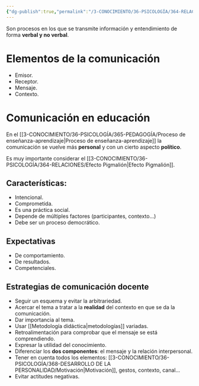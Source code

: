 ```yaml
---
{"dg-publish":true,"permalink":"/3-CONOCIMIENTO/36-PSICOLOGÍA/364-RELACIONES/Procesos comunicativos/"}
---
```


Son procesos en los que se transmite información y entendimiento de forma **verbal y no verbal**.

# Elementos de  la comunicación
- Emisor.
- Receptor.
- Mensaje.
- Contexto.
# Comunicación en educación
En el [[3-CONOCIMIENTO/36-PSICOLOGÍA/365-PEDAGOGÍA/Proceso de enseñanza-aprendizaje\|Proceso de enseñanza-aprendizaje]] la comunicación se vuelve más **personal** y con un cierto aspecto **político**.

Es muy importante considerar el [[3-CONOCIMIENTO/36-PSICOLOGÍA/364-RELACIONES/Efecto Pigmalión\|Efecto Pigmalión]].
## Características:
- Intencional.
- Comprometida.
- Es una práctica social.
- Depende de múltiples factores (participantes, contexto...)
- Debe ser un proceso democrático.

## Expectativas
- De comportamiento.
- De resultados.
- Competenciales.

## Estrategias de comunicación docente
- Seguir un esquema y evitar la arbitrariedad.
- Acercar el tema a tratar a la **realidad** del contexto en que se da la comunicación.
- Dar importancia al tema.
- Usar [[Metodología didáctica\|metodologías]] variadas.
- Retroalimentación para comprobar que el mensaje se está comprendiendo.
- Expresar la utilidad del conocimiento.
- Diferenciar los **dos componentes**: el mensaje y la relación interpersonal.
- Tener en cuenta todos los elementos: [[3-CONOCIMIENTO/36-PSICOLOGÍA/368-DESARROLLO DE LA PERSONALIDAD/Motivación\|Motivación]], gestos, contexto, canal...
- Evitar actitudes negativas.

